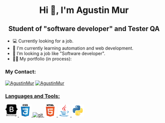 <h1 align="center">Hi 👋, I'm Agustin Mur</h1>
<h2 align="center">Student of "software developer" and Tester QA</h2>

* 💻 Currently looking for a job.
* 📖 I'm currently learning automation and web development.
* 🔎 I’m looking a job like "Software developer".
* 👨‍💻 My portfolio (in process):

<h3>My Contact:</h3>
<a href="https://www.linkedin.com/in/agustinmur21/"><img align="center" src="https://github.com/AgustinMur/AgustinMur/assets/157962555/84660aba-919c-40f9-9714-6add71735f93" alt="AgustinMur" height="30" width="40" /></a>
<a href="https://www.instagram.com/agusmur_/"><img align="center" src="https://github.com/AgustinMur/AgustinMur/assets/157962555/63d79002-e2f4-438a-a231-9c0738f283ac" alt="AgustinMur" height="30" width="40" /</a>

<h3 align="left">Languages and Tools:</h3>
<a href="https://getbootstrap.com" target="_blank" rel="noreferrer"> <img src="https://raw.githubusercontent.com/devicons/devicon/master/icons/bootstrap/bootstrap-plain-wordmark.svg" alt="bootstrap" width="40" height="40"/> </a> <a href="https://www.w3schools.com/css/" target="_blank" rel="noreferrer"> <img src="https://raw.githubusercontent.com/devicons/devicon/master/icons/css3/css3-original-wordmark.svg" alt="css3" width="40" height="40"/> </a><a href="https://git-scm.com/" target="_blank" rel="noreferrer"> <img src="https://www.vectorlogo.zone/logos/git-scm/git-scm-icon.svg" alt="git" width="40" height="40"/> </a> <a href="https://www.w3.org/html/" target="_blank" rel="noreferrer"> <img src="https://raw.githubusercontent.com/devicons/devicon/master/icons/html5/html5-original-wordmark.svg" alt="html5" width="40" height="40"/> </a> <a href="https://www.java.com" target="_blank" rel="noreferrer"> <img src="https://raw.githubusercontent.com/devicons/devicon/master/icons/java/java-original.svg" alt="java" width="40" height="40"/><a href="https://www.python.org" target="_blank" rel="noreferrer"> <img src="https://raw.githubusercontent.com/devicons/devicon/master/icons/python/python-original.svg" alt="python" width="40" height="40"/> </a>
